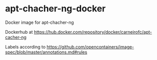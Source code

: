 # apt-chacher-ng-docker
Docker image for apt-chacher-ng

Dockerhub at https://hub.docker.com/repository/docker/carneirofc/apt-cacher-ng

Labels according to https://github.com/opencontainers/image-spec/blob/master/annotations.md#rules
